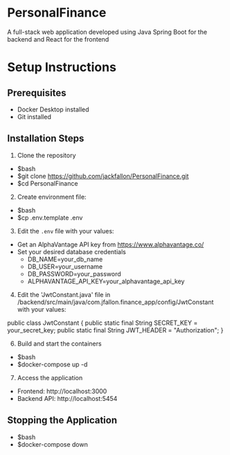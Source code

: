 # PersonalFinance
A full-stack web application developed using Java Spring Boot for the backend and React for the frontend

# Setup Instructions

## Prerequisites
- Docker Desktop installed
- Git installed

## Installation Steps

1. Clone the repository
- $bash
- $git clone https://github.com/jackfallon/PersonalFinance.git
- $cd PersonalFinance

2. Create environment file:
- $bash
- $cp .env.template .env
  
3. Edit the `.env` file with your values:
- Get an AlphaVantage API key from https://www.alphavantage.co/
- Set your desired database credentials
  - DB_NAME=your_db_name
  - DB_USER=your_username
  - DB_PASSWORD=your_password
  - ALPHAVANTAGE_API_KEY=your_alphavantage_api_key

4. Edit the 'JwtConstant.java' file in /backend/src/main/java/com.jfallon.finance_app/config/JwtConstant with your values:
   
  public class JwtConstant {
    public static final String SECRET_KEY = your_secret_key;
    public static final String JWT_HEADER = "Authorization";
   }

6. Build and start the containers
- $bash
- $docker-compose up -d

7. Access the application
- Frontend: http://localhost:3000
- Backend API: http://localhost:5454

## Stopping the Application
- $bash
- $docker-compose down
